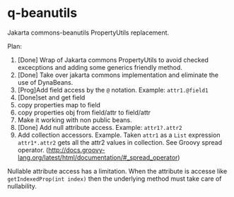 # q-beanutils
Jakarta commons-beanutils PropertyUtils replacement.

Plan:

1. [Done] Wrap of Jakarta commons PropertyUtils to avoid checked excecptions and adding some generics friendly method.
2. [Done] Take over jakarta commons implementation and eliminate the use of DynaBeans.
3. [Prog]Add field access by the `@` notation. Example: `attr1.@field1`
  1. [Done]set and get field
  2. copy properties map to field
  3. copy properties obj from field/attr to field/attr
4. Make it working with non public beans.
5. [Done] Add null attribute access. Example: `attr1?.attr2`
6. Add collection accessors. Example. Taken `attr1` as a `List` expression `attr1*.attr2` gets all the attr2 values in collection. See Groovy spread operator. (http://docs.groovy-lang.org/latest/html/documentation/#_spread_operator)

Nullable attribute access has a limitation. 
When the attribute is accesse like `getIndexedProp(int index)` then the underlying method must take care of nullability.
